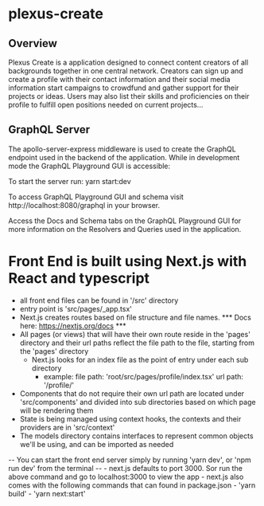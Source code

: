 # plexus-create

## Overview
Plexus Create is a application designed to connect content creators of all backgrounds together in one central network. Creators can sign up and create a profile with their contact information and their social media information start campaigns to crowdfund and gather support for their projects or ideas. Users may also list their skills and proficiencies on their profile to fulfill open positions needed on current projects...
## GraphQL Server
The apollo-server-express middleware is used to create the GraphQL endpoint used in the backend of the application. 
While in development mode the GraphQL Playground GUI is accessible:

To start the server run:
yarn start:dev

To access GraphQL Playground GUI and schema visit http://localhost:8080/graphql in your browser.

Access the Docs and Schema tabs on the GraphQL Playground GUI for more information on the Resolvers and Queries used in the application.

# Front End is built using Next.js with React and typescript
  - all front end files can be found in '/src' directory 
  - entry point is 'src/pages/_app.tsx'
  - Next.js creates routes based on file structure and file names. 
  *** Docs here: https://nextjs.org/docs ***
  - All pages (or views) that will have their own route reside in the 'pages' directory and
      their url paths reflect the file path to the file, starting from the 'pages' directory
    - Next.js looks for an index file as the point of entry under each sub directory
      - example:
        file path: 'root/src/pages/profile/index.tsx'
        url path: '/profile/'
  - Components that do not require their own url path are located under 'src/components' and
      divided into sub directories based on which page will be rendering them
  - State is being managed using context hooks, the contexts and their providers are in 'src/context'
  - The models directory contains interfaces to represent common objects we'll be using,  and can be imported as needed

  -- You can start the front end server simply by running 'yarn dev', or 'npm run dev' from the terminal --
    - next.js defaults to port 3000. Sor run the above command and go to localhost:3000 to view the app
    - next.js also comes with the following commands that can found in package.json
        - 'yarn build'
        - 'yarn next:start'